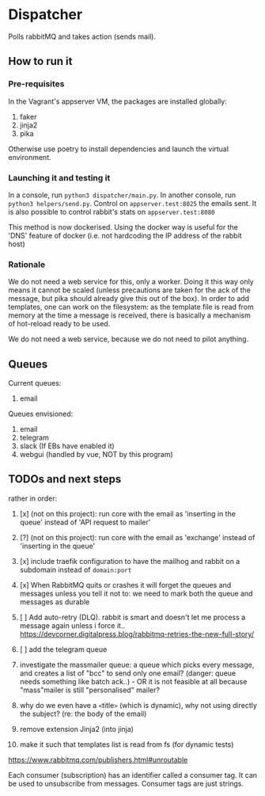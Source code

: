 # Dispatcher

Polls rabbitMQ and takes action (sends mail).

## How to run it
### Pre-requisites
In the Vagrant's appserver VM, the packages are installed globally:
1. faker
1. jinja2
1. pika

Otherwise use poetry to install dependencies and launch the virtual environment.

### Launching it and testing it
In a console, run `python3 dispatcher/main.py`.
In another console, run `python3 helpers/send.py`.
Control on `appserver.test:8025` the emails sent. It is also possible to control rabbit's stats on `appserver.test:8080`

This method is now dockerised. Using the docker way is useful for the 'DNS' feature of docker (i.e. not hardcoding the IP address of the rabbit host)

### Rationale
We do not need a web service for this, only a worker. Doing it this way only means it cannot be scaled (unless precautions are taken for the ack of the message, but pika should already give this out of the box).
In order to add templates, one can work on the filesystem: as the template file is read from memory at the time a message is received, there is basically a mechanism of hot-reload ready to be used.

We do not need a web service, because we do not need to pilot anything.

## Queues

Current queues:
1. email

Queues envisioned:
1. email
1. telegram
1. slack (If EBs have enabled it)
1. webgui (handled by vue, NOT by this program)

## TODOs and next steps
rather in order:

1. [x] (not on this project): run core with the email as 'inserting in the queue' instead of 'API request to mailer'
1. [?] (not on this project): run core with the email as 'exchange' instead of 'inserting in the queue'
1. [x] include traefik configuration to have the mailhog and rabbit on a subdomain instead of `domain:port`
1. [x] When RabbitMQ quits or crashes it will forget the queues and messages unless you tell it not to: we need to mark both the queue and messages as durable
1. [ ] Add auto-retry (DLQ). rabbit is smart and doesn't let me process a message again unless i force it.. https://devcorner.digitalpress.blog/rabbitmq-retries-the-new-full-story/
1. [ ] add the telegram queue
1. investigate the massmailer queue: a queue which picks every message, and creates a list of "bcc" to send only one email? (danger: queue needs something like batch ack..) - OR it is not feasible at all because "mass"mailer is still "personalised" mailer?

1. why do we even have a `<`title`>` (which is dynamic), why not using directly the subject? (re: the body of the email)
1. remove extension Jinja2 (into jinja)
1. make it such that templates list is read from fs (for dynamic tests)



https://www.rabbitmq.com/publishers.html#unroutable


Each consumer (subscription) has an identifier called a consumer tag. It can be used to unsubscribe from messages. Consumer tags are just strings.
